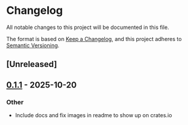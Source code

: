 # Changelog

All notable changes to this project will be documented in this file.

The format is based on [Keep a Changelog](https://keepachangelog.com/en/1.0.0/),
and this project adheres to [Semantic Versioning](https://semver.org/spec/v2.0.0.html).

## [Unreleased]

## [0.1.1](https://codeberg.org/gillesvink/bokeh-creator/compare/v0.1.0...v0.1.1) - 2025-10-20

### Other

- Include docs and fix images in readme to show up on crates.io

